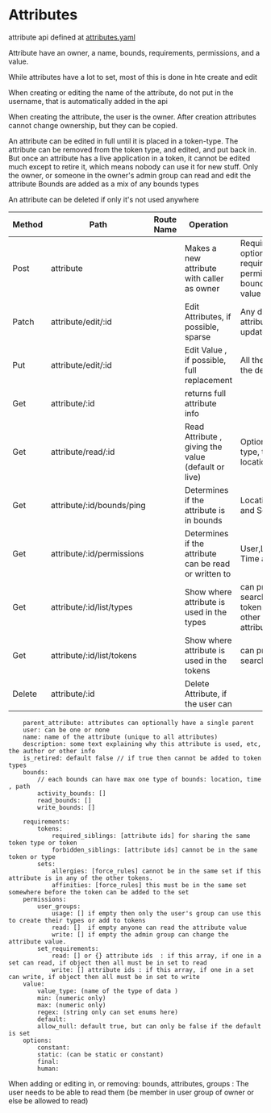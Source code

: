 # Attributes

attribute api defined at [attributes.yaml](../../../api-docs/attributes.yaml)

Attribute have an owner, a name, bounds, requirements, permissions, and a value.

While attributes have a lot to set, most of this is done in hte create and edit

When creating or editing the name of the attribute, do not put in the username, that is automatically added in the api

When creating the attribute, the user is the owner. After creation attributes cannot change ownership, but they can be copied.

An attribute can be edited in full until it is placed in a token-type. The attribute can be removed from the token type, and edited, and put back in.
But once an attribute has a live application in a token, it cannot be edited much except to retire it, which means nobody can use it for new stuff.
Only the owner, or someone in the owner's admin group can read and edit the attribute
Bounds are added as a mix of any bounds types

An attribute can be deleted if only it's not used anywhere

| Method | Path                      | Route Name | Operation                                             | Args                                                                 |
|--------|---------------------------|------------|-------------------------------------------------------|----------------------------------------------------------------------|
| Post   | attribute                 |            | Makes a new attribute with caller as owner            | Required name: optional requirements, permissions, bounds, and value |
| Patch  | attribute/edit/:id        |            | Edit Attributes, if possible, sparse                  | Any detail of the attribute, sparse update                           |
| Put    | attribute/edit/:id        |            | Edit Value , if possible, full replacement            | All the values for the definition                                    |
| Get    | attribute/:id             |            | returns full attribute info                           |                                                                      |
| Get    | attribute/read/:id        |            | Read Attribute , giving the value (default or live)   | Optional token type, token,set, location, time                       |
| Get    | attribute/:id/bounds/ping |            | Determines if the attribute is in bounds              | Location, Time and Set                                               |
| Get    | attribute/:id/permissions |            | Determines if the attribute can be read or written to | User,Location, Time and Set                                          |
| Get    | attribute/:id/list/types  |            | Show where attribute is used in the types             | can provide a search using token type and other attributes,iterator  |
| Get    | attribute/:id/list/tokens |            | Show where attribute is used in the tokens            | can provide a search,iterator                                        |
| Delete | attribute/:id             |            | Delete Attribute, if the user can                     |                                                                      |


        parent_attribute: attributes can optionally have a single parent
        user: can be one or none
        name: name of the attribute (unique to all attributes)
        description: some text explaining why this attribute is used, etc, the author or other info
        is_retired: default false // if true then cannot be added to token types 
        bounds:
            // each bounds can have max one type of bounds: location, time , path
            activity_bounds: []
            read_bounds: []
            write_bounds: []

        requirements:
            tokens:
                required_siblings: [attribute ids] for sharing the same token type or token
                forbidden_siblings: [attribute ids] cannot be in the same token or type
            sets:
                allergies: [force_rules] cannot be in the same set if this attribute is in any of the other tokens. 
                affinities: [force_rules] this must be in the same set somewhere before the token can be added to the set
        permissions:
            user_groups:
                usage: [] if empty then only the user's group can use this to create their types or add to tokens 
                read: []  if empty anyone can read the attribute value
                write: [] if empty the admin group can change the attribute value.
            set_requirements: 
                read: [] or {} attribute ids  : if this array, if one in a set can read, if object then all must be in set to read
                write: [] attribute ids : if this array, if one in a set can write, if object then all must be in set to write
        value:
            value_type: (name of the type of data )
            min: (numeric only)
            max: (numeric only)
            regex: (string only can set enums here)
            default:
            allow_null: default true, but can only be false if the default is set
        options:
            constant:
            static: (can be static or constant)
            final:
            human:



When adding or editing in, or removing: bounds, attributes,  groups :
    The user needs to be able to read them (be member in user group of owner or else be allowed to read)